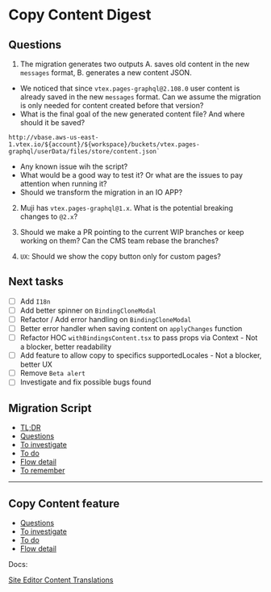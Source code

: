 # Copy Content Digest

## Questions

1. The migration generates two outputs A. saves old content in the new `messages` format, B. generates a new content JSON.
- We noticed that since `vtex.pages-graphql@2.108.0` user content is already saved in the new `messages` format. Can we assume the migration is only needed for content created before that version?
- What is the final goal of the new generated content file? And where should it be saved?

```
http://vbase.aws-us-east-1.vtex.io/${account}/${workspace}/buckets/vtex.pages-graphql/userData/files/store/content.json`
```
- Any known issue wih the script?
- What would be a good way to test it? Or what are the issues to pay attention when running it?
- Should we transform the migration in an IO APP?


2. Muji has `vtex.pages-graphql@1.x`. What is the potential breaking changes to `@2.x`?

3. Should we make a PR pointing to the current WIP branches or keep working on them? Can the CMS team rebase the branches?

4. `UX`: Should we show the copy button only for custom pages?

## Next tasks

- [ ] Add `I18n`
- [ ] Add better spinner on `BindingCloneModal`
- [ ] Refactor / Add error handling on `BindingCloneModal`
- [ ] Better error handler when saving content on `applyChanges` function
- [ ] Refactor HOC `withBindingsContent.tsx` to pass props via Context - Not a blocker, better readability
- [ ] Add feature to allow copy to specifics supportedLocales - Not a blocker, better UX
- [ ] Remove `Beta alert`
- [ ] Investigate and fix possible bugs found

## Migration Script
- [TL;DR](https://github.com/filafb/copy-content-digest/blob/main/docs/migrate-flow.md#tldr)
- [Questions](https://github.com/filafb/copy-content-digest/blob/main/docs/migrate-flow.md#questions)
- [To investigate](https://github.com/filafb/copy-content-digest/blob/main/docs/migrate-flow.md#to-investigate)
- [To do](https://github.com/filafb/copy-content-digest/blob/main/docs/migrate-flow.md#to-do)
- [Flow detail](https://github.com/filafb/copy-content-digest/blob/main/docs/migrate-flow.md#flow-detail)
- [To remember](https://github.com/filafb/copy-content-digest/blob/main/docs/migrate-flow.md#to-remember)


---

## Copy Content feature
- [Questions](https://github.com/filafb/copy-content-digest/blob/main/docs/copy-content-flow.md#questions)
- [To investigate](https://github.com/filafb/copy-content-digest/blob/main/docs/copy-content-flow.md#to-investigate)
- [To do](https://github.com/filafb/copy-content-digest/blob/main/docs/copy-content-flow.md#to-do)
- [Flow detail](https://github.com/filafb/copy-content-digest/blob/main/docs/copy-content-flow.md#flow-detail)

Docs:

[Site Editor Content Translations](https://www.notion.so/vtexhandbook/Site-Editor-Content-Translations-WIP-e9081727e7b443a08a89172c5c7f3e37)
